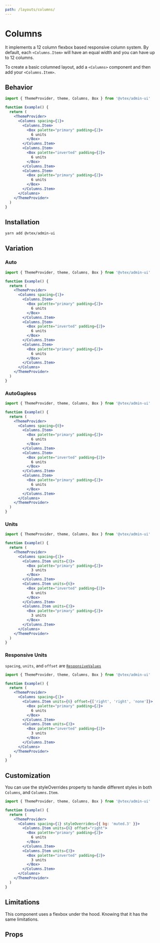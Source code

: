```yaml
---
path: /layouts/columns/
---
```


# Columns

It implements a 12 column flexbox based responsive column system. By default, each `<Columns.Item>` will have an equal width and you can have up to 12 columns.

To create a basic columned layout, add a `<Columns>` component and then add your `<Columns.Item>`.

## Behavior

```jsx
import { ThemeProvider, theme, Columns, Box } from '@vtex/admin-ui'

function Example() {
  return (
    <ThemeProvider>
      <Columns spacing={1}>
        <Columns.Item>
          <Box palette="primary" padding={2}>
            6 units
          </Box>
        </Columns.Item>
        <Columns.Item>
          <Box palette="inverted" padding={2}>
            6 units
          </Box>
        </Columns.Item>
        <Columns.Item>
          <Box palette="primary" padding={2}>
            6 units
          </Box>
        </Columns.Item>
      </Columns>
    </ThemeProvider>
  )
}
```

## Installation

```sh static
yarn add @vtex/admin-ui
```

## Variation

### Auto

```jsx
import { ThemeProvider, theme, Columns, Box } from '@vtex/admin-ui'

function Example() {
  return (
    <ThemeProvider>
      <Columns spacing={1}>
        <Columns.Item>
          <Box palette="primary" padding={2}>
            6 units
          </Box>
        </Columns.Item>
        <Columns.Item>
          <Box palette="inverted" padding={2}>
            6 units
          </Box>
        </Columns.Item>
        <Columns.Item>
          <Box palette="primary" padding={2}>
            6 units
          </Box>
        </Columns.Item>
      </Columns>
    </ThemeProvider>
  )
}
```

### AutoGapless

```jsx
import { ThemeProvider, theme, Columns, Box } from '@vtex/admin-ui'

function Example() {
  return (
    <ThemeProvider>
      <Columns spacing={0}>
        <Columns.Item>
          <Box palette="primary" padding={2}>
            6 units
          </Box>
        </Columns.Item>
        <Columns.Item>
          <Box palette="inverted" padding={2}>
            6 units
          </Box>
        </Columns.Item>
        <Columns.Item>
          <Box palette="primary" padding={2}>
            6 units
          </Box>
        </Columns.Item>
      </Columns>
    </ThemeProvider>
  )
}
```

### Units

```jsx
import { ThemeProvider, theme, Columns, Box } from '@vtex/admin-ui'

function Example() {
  return (
    <ThemeProvider>
      <Columns spacing={1}>
        <Columns.Item units={3}>
          <Box palette="primary" padding={2}>
            3 units
          </Box>
        </Columns.Item>
        <Columns.Item units={6}>
          <Box palette="inverted" padding={2}>
            6 units
          </Box>
        </Columns.Item>
        <Columns.Item units={3}>
          <Box palette="primary" padding={2}>
            3 units
          </Box>
        </Columns.Item>
      </Columns>
    </ThemeProvider>
  )
}
```

### Responsive Units

`spacing`, `units`, and `offset` are [`ResponsiveValues`](/docs/guide/responsive-design/#responsive-values)

```jsx
import { ThemeProvider, theme, Columns, Box } from '@vtex/admin-ui'

function Example() {
  return (
    <ThemeProvider>
      <Columns spacing={1}>
        <Columns.Item units={6} offset={['right', 'right', 'none']}>
          <Box palette="primary" padding={2}>
            6 units
          </Box>
        </Columns.Item>
        <Columns.Item units={3}>
          <Box palette="inverted" padding={2}>
            3 units
          </Box>
        </Columns.Item>
      </Columns>
    </ThemeProvider>
  )
}
```

## Customization

You can use the styleOverrides property to handle different styles in both `Columns`, and `Columns.Item`.

```jsx
import { ThemeProvider, theme, Columns, Box } from '@vtex/admin-ui'

function Example() {
  return (
    <ThemeProvider>
      <Columns spacing={1} styleOverrides={{ bg: 'muted.3' }}>
        <Columns.Item units={6} offset="right">
          <Box palette="primary" padding={2}>
            6 units
          </Box>
        </Columns.Item>
        <Columns.Item units={3}>
          <Box palette="inverted" padding={2}>
            3 units
          </Box>
        </Columns.Item>
      </Columns>
    </ThemeProvider>
  )
}
```

## Limitations

This component uses a flexbox under the hood. Knowing that it has the same limitations.

## Props

<propdetails heading="Columns" component="Columns">
</propdetails>

<propdetails heading="Columns.Item" component="ColumnsItem">
</propdetails>
